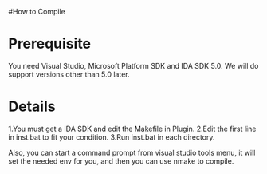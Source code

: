 #How to Compile

# Prerequisite #

You need Visual Studio, Microsoft Platform SDK and IDA SDK 5.0.
We will do support versions other than 5.0 later.

# Details #
1.You must get a IDA SDK and edit the Makefile in Plugin.
2.Edit the first line in inst.bat to fit your condition.
3.Run inst.bat in each directory.

Also, you can start a command prompt from visual studio tools menu, it will set the needed env for you, and then you can use nmake to compile.
